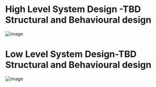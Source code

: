 # High Level System Design -TBD Structural and Behavioural design
![image](https://user-images.githubusercontent.com/78525873/142978478-83922d12-b43c-4cb9-a886-3d5b1856342c.png)

# Low Level System Design-TBD Structural and Behavioural design
![image](https://user-images.githubusercontent.com/78525873/142980612-ec0b089d-5a91-4ece-8f6b-b08fb80ead25.png)
